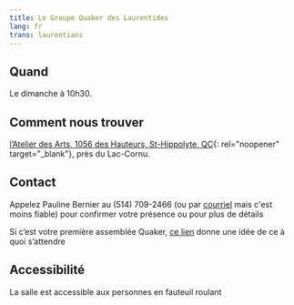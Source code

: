 ```yaml
---
title: Le Groupe Quaker des Laurentides
lang: fr
trans: laurentians
---
```

## Quand
Le dimanche à 10h30. 
## Comment nous trouver
[l’Atelier des Arts, 1056 des Hauteurs, St-Hippolyte, QC](https://goo.gl/maps/9LgPP2XZ7VcxjvDQ9){: rel="noopener" target="_blank"}, près du Lac-Cornu.
## Contact
Appelez Pauline Bernier au (514) 709-2466 (ou par [courriel](mailto:laurentian@montreal.quaker.ca) mais c'est moins fiable) pour confirmer votre présence ou pour plus de détails

Si c’est votre première assemblée Quaker, [ce lien](/a_propos.html) donne une idée de ce à quoi s’attendre

## Accessibilité <span class="stanchor"><a name="accessibilité"></a></span>
La salle est accessible aux personnes en fauteuil roulant
